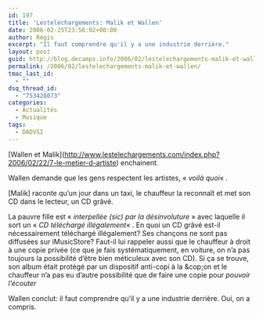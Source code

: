 ```yaml
---
id: 197
title: 'Lestelechargements: Malik et Wallen'
date: 2006-02-25T23:56:02+00:00
author: Régis
excerpt: "Il faut comprendre qu'il y a une industrie derrière."
layout: post
guid: http://blog.decamps.info/2006/02/lestelechargements-malik-et-wallen/
permalink: /2006/02/lestelechargements-malik-et-wallen/
tmac_last_id:
  - ""
dsq_thread_id:
  - "753428073"
categories:
  - Actualités
  - Musique
tags:
  - DADVSI
---
```

\[Wallen et Malik\](http://www.lestelechargements.com/index.php?2006/02/22/7-le-metier-d-artiste) enchainent.

Wallen demande que les gens respectent les artistes, « _voilà quoi_« .

[Malik] raconte qu&rsquo;un jour dans un taxi, le chauffeur la reconnaît et met son CD dans le lecteur, un CD grâvé.
  
La pauvre fille est « _interpellée (sic) par la désinvoluture_ » avec laquelle il sort un « _CD téléchargé illégalement_« . En quoi un CD grâvé est-il nécessairement téléchargé illégalement? Ses chançons ne sont pas diffusées sur iMusicStore? Faut-il lui rappeler aussi que le chauffeur à droit à une copie privée (ce que je fais systématiquement, en voiture, on n&rsquo;a pas toujours la possibilité d&rsquo;être bien méticuleux avec son CD). Si ça se trouve, son album était protégé par un dispositif anti-copi à la &cop;on et le chauffeur n&rsquo;a pas eu d&rsquo;autre possibilité que de faire une copie pour _pouvoir l&rsquo;écouter_

Wallen conclut: il faut comprendre qu&rsquo;il y a une industrie derrière. Oui, on a compris.